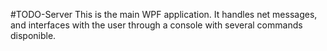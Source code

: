 #TODO-Server
This is the main WPF application. It handles net messages, and interfaces with the user
through a console with several commands disponible.
